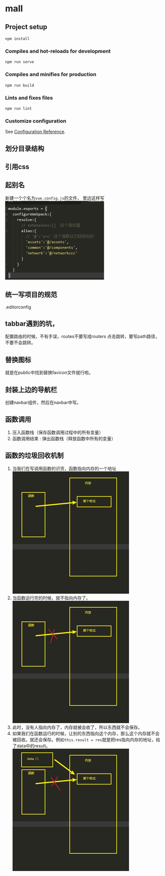 # mall

## Project setup
```
npm install
```
### Compiles and hot-reloads for development
```
npm run serve
```

### Compiles and minifies for production
```
npm run build
```

### Lints and fixes files
```
npm run lint
```

### Customize configuration
See [Configuration Reference](https://cli.vuejs.org/config/).

## 划分目录结构
## 引用css

## 起别名
新建一个个名为`vue.config.js`的文件，
里边这样写![起别名](README_files/1.jpg)
## 统一写项目的规范
.editorconfig

## tabbar遇到的坑，
配置路由的时候，不有手误，routes不要写成routers
点击跳转，要写path路径，不要不会跳转。
## 替换图标
就是在public中找到替换favicon文件就行啦。
## 封装上边的导航栏
创建navbar组件，然后在navbar中写。
## 函数调用
1. 压入函数栈（保存函数调用过程中的所有变量）
2. 函数调用结束 : 弹出函数栈（释放函数中所有的变量）
## 函数的垃圾回收机制
1. 当我们在写调用函数的识货，函数指向内存的一个地址![](README_files/2.jpg)
2. 当函数运行完的时候，就不指向内存了。![](README_files/3.jpg)
3. 此时，没有人指向内存了，内存就被会收了，所以东西就不会保存。
4. 如果我们在函数运行的时候，让别的东西指向这个内存，那么这个内存就不会被回收。就还会保存。例如`this.result = res`就是把res指向内存的地址，给了data中的result。
 ![](README_files/4.jpg)